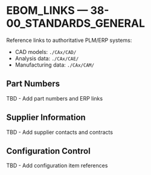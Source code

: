 # EBOM_LINKS — 38-00_STANDARDS_GENERAL

Reference links to authoritative PLM/ERP systems:

- CAD models: `./CAx/CAD/`
- Analysis data: `./CAx/CAE/`
- Manufacturing data: `./CAx/CAM/`

## Part Numbers
TBD - Add part numbers and ERP links

## Supplier Information
TBD - Add supplier contacts and contracts

## Configuration Control
TBD - Add configuration item references
